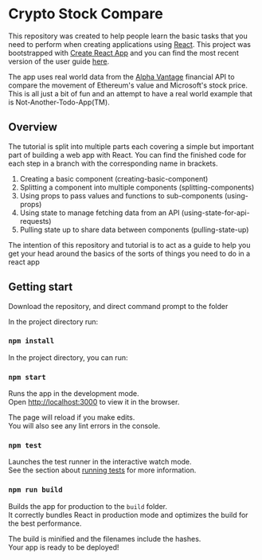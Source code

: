 # Crypto Stock Compare

This repository was created to help people learn the basic tasks that you need to perform when creating applications using [React](https://reactjs.org/). This project was bootstrapped with [Create React App](https://github.com/facebookincubator/create-react-app) and you can find the most recent version of the user guide [here](https://github.com/facebookincubator/create-react-app/blob/master/packages/react-scripts/template/README.md).

The app uses real world data from the [Alpha Vantage](https://www.alphavantage.co/) financial API to compare the movement of Ethereum's value and Microsoft's stock price. This is all just a bit of fun and an attempt to have a real world example that is Not-Another-Todo-App(TM).

## Overview

The tutorial is split into multiple parts each covering a simple but important part of building a web app with React. You can find the finished code for each step in a branch with the corresponding name in brackets.

1. Creating a basic component (creating-basic-component)
1. Splitting a component into multiple components (splitting-components)
1. Using props to pass values and functions to sub-components (using-props)
1. Using state to manage fetching data from an API (using-state-for-api-requests)
1. Pulling state up to share data between components (pulling-state-up)

The intention of this repository and tutorial is to act as a guide to help you get your head around the basics of the sorts of things you need to do in a react app

## Getting start

Download the repository, and direct command prompt to the folder

In the project directory run:

### `npm install`

In the project directory, you can run:

### `npm start`

Runs the app in the development mode.<br>
Open [http://localhost:3000](http://localhost:3000) to view it in the browser.

The page will reload if you make edits.<br>
You will also see any lint errors in the console.

### `npm test`

Launches the test runner in the interactive watch mode.<br>
See the section about [running tests](#running-tests) for more information.

### `npm run build`

Builds the app for production to the `build` folder.<br>
It correctly bundles React in production mode and optimizes the build for the best performance.

The build is minified and the filenames include the hashes.<br>
Your app is ready to be deployed!
